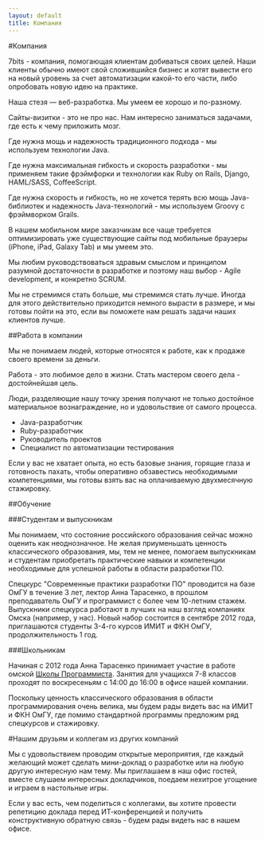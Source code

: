 ```yaml
---
layout: default
title: Компания
---
```

#Компания

7bits - компания, помогающая клиентам добиваться своих целей. Наши клиенты обычно имеют свой сложившийся бизнес и хотят вывести его на новый уровень за счет автоматизации какой-то его части, либо опробовать новую идею на практике.

Наша стезя &mdash; веб-разработка. Мы умеем ее хорошо и по-разному. 

Сайты-визитки - это не про нас. Нам интересно заниматься задачами, где есть к чему приложить мозг.

Где нужна мощь и надежность традиционного подхода - мы используем технологии Java.

Где нужна максимальная гибкость и скорость разработки - мы применяем такие фрэймфорки и технологии как Ruby on Rails, Django, HAML/SASS, CoffeeScript.

Где нужна скорость и гибкость, но не хочется терять всю мощь Java-библиотек и надежность Java-технологий - мы используем Groovy с фрэймворком Grails.

В нашем мобильном мире заказчикам все чаще требуется оптимизировать уже существующие сайты под мобильные браузеры (iPhone, iPad, Galaxy Tab) и мы умеем это.

Мы любим руководствоваться здравым смыслом и принципом разумной достаточности в разработке и поэтому наш выбор - Agile development, и конкретно SCRUM.

Мы не стремимся стать больше, мы стремимся стать лучше. Иногда для этого действительно приходится немного вырасти в размере, и мы готовы пойти на это, если вы поможете нам решать задачи наших клиентов лучше.


##Работа в компании

Мы не понимаем людей, которые относятся к работе, как к продаже своего времени за деньги.

Работа - это любимое дело в жизни. Стать мастером своего дела - достойнейшая цель.

Люди, разделяющие нашу точку зрения получают не только достойное материальное вознаграждение, но и удовольствие от самого процесса.

- Java-разработчик
- Ruby-разработчик
- Pуководитель проектов
- Cпециалист по автоматизации тестирования

Если у вас не хватает опыта, но есть базовые знания, горящие глаза и готовность пахать, чтобы оперативно обзавестись необходимыми компетенциями, мы готовы взять вас на оплачиваемую двухмесячную стажировку.

##Обучение


###Студентам и выпускникам

Мы понимаем, что состояние российского образования сейчас можно оценить как неоднозначное.
Не желая приуменьшать ценность классического образования, мы, тем не менее, помогаем выпускникам и студентам приобретать практические навыки и компетенции необходимые для успешной работы в области разработки ПО.

Спецкурс "Современные практики разработки ПО" проводится на базе ОмГУ в течение 3 лет, лектор Анна Тарасенко, в прошлом преподаватель ОмГУ и программист с более чем 10-летним стажем.
Выпускники спецкурса работают в лучших на наш взгляд компаниях Омска (например, у нас).
Новый набор состоится в сентябре 2012 года, приглашаются студенты 3-4-го курсов ИМИТ и ФКН ОмГУ, продолжительность 1 год.

###Школьникам

Начиная с 2012 года Анна Тарасенко принимает участие в работе омской [Школы Программиста](http://progschool.ru).
Занятия для учащихся 7-8 классов проходят по воскресеньям с 14:00 до 16:00 в офисе нашей компании.

Поскольку ценность классического образования в области программирования очень велика, мы будем рады видеть вас на ИМИТ и ФКН ОмГУ, где помимо стандартной программы предложим ряд спецкурсов и стажировку.

<!-- ###Совершенствование навыков и переквалификация

В ближайшее время мы откроем ускоренные курсы для специалистов с опытом для получения знаний в новых областях или углубления в уже известные технологии и процессы разработки.
 -->

#Нашим друзьям и коллегам из других компаний

Мы с удовольствием проводим открытые мероприятия, где каждый желающий может сделать мини-доклад о разработке или на любую другую интересную нам тему. Мы приглашаем в наш офис гостей, вместе слушаем
интересных докладчиков, поедаем нехитрое угощение и играем в настольные игры.

Если у вас есть, чем поделиться с коллегами, вы хотите провести репетицию доклада перед ИТ-конференцией и получить конструктивную обратную связь - будем рады видеть нас в нашем офисе.